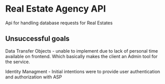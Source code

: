 ﻿# Real Estate Agency API

Api for handling database requests for Real Estates

## Unsuccessful goals
Data Transfer Objects - unable to implement due to lack of personal time available on frontend.
Which basically makes the client an Admin tool for the service.

Identity Managment - Initial intentions were to provide user authentication and authorization with ASP 


